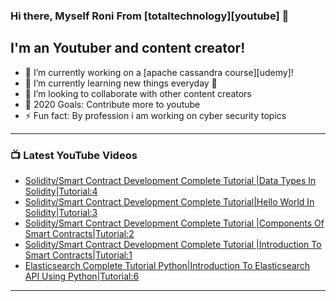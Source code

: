 ### Hi there, Myself Roni From [totaltechnology][youtube] 👋

## I'm an Youtuber and content creator!
- 🔭 I’m currently working on a [apache cassandra course][udemy]!
- 🌱 I’m currently learning new things everyday 🤣
- 👯 I’m looking to collaborate with other content creators
- 🥅 2020 Goals: Contribute more to youtube
- ⚡ Fun fact: By profession i am working on cyber security topics



---

### 📺 Latest YouTube Videos
<!-- YOUTUBE:START -->
- [Solidity/Smart Contract Development Complete Tutorial |Data Types In Solidity|Tutorial:4](https://www.youtube.com/watch?v=pcfJuTKfIew)
- [Solidity/Smart Contract Development Complete Tutorial|Hello World In Solidity|Tutorial:3](https://www.youtube.com/watch?v=Rbl2JEaNcec)
- [Solidity/Smart Contract Development Complete Tutorial |Components Of Smart Contracts|Tutorial:2](https://www.youtube.com/watch?v=lcSWXyPBruY)
- [Solidity/Smart Contract Development Complete Tutorial |Introduction To Smart Contracts|Tutorial:1](https://www.youtube.com/watch?v=CCbGUkFrKpI)
- [Elasticsearch Complete Tutorial Python|Introduction To Elasticsearch API Using Python|Tutorial:6](https://www.youtube.com/watch?v=LchUgSMPDRI)
<!-- YOUTUBE:END -->

---


